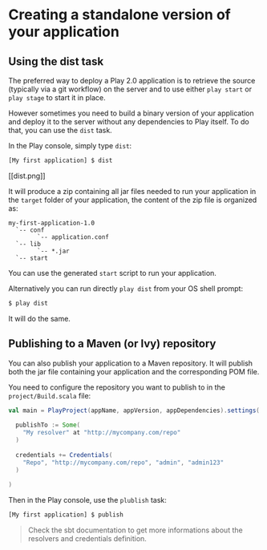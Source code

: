 # Creating a standalone version of your application

## Using the dist task

The preferred way to deploy a Play 2.0 application is to retrieve the source (typically via a git workflow) on the server and to use either `play start` or `play stage` to start it in place.

However sometimes you need to build a binary version of your application and deploy it to the server without any dependencies to Play itself. To do that, you can use the `dist` task.

In the Play console, simply type `dist`:

```bash
[My first application] $ dist
```

[[dist.png]]

It will produce a zip containing all jar files needed to run your application in the `target` folder of your application, the content of the zip file is organized as:

```
my-first-application-1.0
  `-- conf
        `-- application.conf
  `-- lib
        `-- *.jar
  `-- start
```

You can use the generated `start` script to run your application.

Alternatively you can run directly `play dist` from your OS shell prompt:

```bash
$ play dist
```

It will do the same.

## Publishing to a Maven (or Ivy) repository

You can also publish your application to a Maven repository. It will publish both the jar file containing your application and the corresponding POM file.

You need to configure the repository you want to publish to in the `project/Build.scala` file:

```scala
val main = PlayProject(appName, appVersion, appDependencies).settings(
  
  publishTo := Some(
    "My resolver" at "http://mycompany.com/repo"
  )
  
  credentials += Credentials(
    "Repo", "http://mycompany.com/repo", "admin", "admin123"
  )
  
)
```

Then in the Play console, use the `plublish` task:

```bash
[My first application] $ publish
```

> Check the sbt documentation to get more informations about the resolvers and credentials definition.
